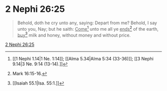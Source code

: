 # 2 Nephi 26:25

> Behold, doth he cry unto any, saying: Depart from me? Behold, I say unto you, Nay; but he saith: <u>Come</u>[^a] unto me all ye <u>ends</u>[^b] of the earth, <u>buy</u>[^c] milk and honey, without money and without price.

[2 Nephi 26:25](https://www.churchofjesuschrist.org/study/scriptures/bofm/2-ne/26?lang=eng&id=p25#p25)


[^a]: [[1 Nephi 1.14|1 Ne. 1:14]]; [[Alma 5.34|Alma 5:34 (33-36)]]; [[3 Nephi 9.14|3 Ne. 9:14 (13-14).]]
[^b]: Mark 16:15-16.
[^c]: [[Isaiah 55.1|Isa. 55:1.]]
